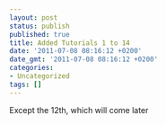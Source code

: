 ```yaml
---
layout: post
status: publish
published: true
title: Added Tutorials 1 to 14
date: '2011-07-08 08:16:12 +0200'
date_gmt: '2011-07-08 08:16:12 +0200'
categories:
- Uncategorized
tags: []
---
```

<p>Except the 12th, which will come later</p>
